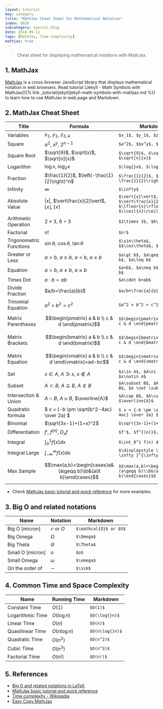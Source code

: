 ```yaml
---
layout: tutorial
key: category
title: "MathJax Cheat Sheet for Mathematical Notation"
index: 8020
subcategory: special-blog
date: 2018-09-11
tags: [MathJax, Time Complexity]
mathjax: true
---
```


> Cheat sheet for displaying mathematical notations with MathJax.

## 1. MathJax
[MathJax](https://www.mathjax.org/) is a cross-browser JavaScript library that displays mathematical notation in web browsers.
Read tutorial [Jekyll - Math Symbols with MathJax]({% link _tutorial/jekyll/jekyll-math-symbols-with-mathjax.md %}) to learn how to use MathJax in web page and Markdown.

## 2. MathJax Cheat Sheet

Title                   | Formula                 | Markdown
------------------------|-------------------------|--------------------------------------
Variables               | $x_1$, $y_1$, $z_{3,4}$ | `$x_1$, $y_1$, $z_{3,4}$`
Square                  | $a^2$, $x^y$, $2^{n-1}$ | `$a^2$, $$x^y$, $2^{n-1}$`
Square Root             | $\sqrt{9}$, $\sqrt{x}$, $\sqrt[n]{x}$ | `$\sqrt{9}$, $\sqrt{x}$, $\sqrt[n]{x}$`
Logarithm               | $\log{}x$, $\log_{2}x$  | `$\log{}x$, $\log_{2}x$`
Fraction                | $\frac{1}{2}$, $\left(-\frac{1}{2}\right)^n$ | `$\frac{1}{2}$, $\left(-\frac{1}{2}\right)^n$`
Infinity                | $\infty$                | `$\infty$`
Absolute Value          | $\vert{x}\vert$, $\vert\frac{x}{2}\vert$, $\lfloor{x}\rfloor$, $\lceil{x}\rceil$ | `$\vert{x}\vert$, $\vert\frac{x}{2}\vert$, $\lfloor{x}\rfloor$, $\lceil{x}\rceil$`
Arithmetic Operation    | $2\times 3$, $6\div 3$  | `$2\times 3$, $6\div 3$`
Factorial               | $n!$                    | `$n!$`
Trigonometric Functions | $\sin\theta$, $\cos\theta$, $\tan\theta$ | `$\sin\theta$, $$\cos\theta$, $\tan\theta$`
Greater or Less         | $a\gt b$, $a\geq b$, $a\lt b$, $a\leq b$ | `$a\gt b$, $a\geq b$, $a\lt b$, $a\leq b$`
Equation                | $a=b$, $a\neq b$, $a\approx b$ | `$a=b$, $a\neq b$, $a\approx b$ `
Times Dot               | $a\cdot b=ab$           | `$a\cdot b=ab$`
Divide Fraction         | $a/b=\frac{a}{b}$       | `$a/b=\frac{a}{b}$`  
Trinomial Equation      | $a^2 + b^2 = c^2$       | `$a^2 + b^2 = c^2$`
Matrix Parentheses      | $$\begin{pmatrix} a & b \\ c & d \end{pmatrix}$$ | `$$\begin{pmatrix} a & b \\ c & d \end{pmatrix}$$`
Matrix Brackets         | $$\begin{bmatrix} a & b \\ c & d \end{bmatrix}$$ | `$$\begin{bmatrix} a & b \\ c & d \end{bmatrix}$$`
Matrix Equation         | $$\begin{vmatrix} a & b \\ c & d \end{vmatrix}=ad-bc$$ | `$$\begin{vmatrix} a & b \\ c & d \end{vmatrix}=ad-bc$$`
Set                     | $x\in A$, $A\ni x$, $x\notin A$ | `$x\in A$, $A\ni x$, $x\notin A$`
Subset                  | $A\subset B$, $A\subseteq B$, $A \not \subset B$ | `$A\subset B$, $A\subseteq B$, $A \not \subset B$`
Intersection & Union    | $A\cap B$, $A\cup B$, $\overline{A}$ | `$A\cap B$, $A\cup B$, $\overline{A}$`
Quadratic formula       | $ x = {-b \pm \sqrt{b^2-4ac} \over 2a} $  | `$ x = {-b \pm \sqrt{b^2-4ac} \over 2a} $`
Binomial                | $\sqrt{3x-1}+(1+x)^2$  | `$\sqrt{3x-1}+(1+x)^2$`
Differentiation         | $f'$, $f^{(n)}$, $D_x f$ | `$f'$, $f^{(n)}$, $D_x f$`
Integral                | $\int_0^1 f(x) dx$      | `$\int_0^1 f(x) dx$`  
Integral Large          | $\displaystyle \int_{-\infty }^{\infty}f(x)dx$ | `$\displaystyle \int_{-\infty }^{\infty}f(x)dx$`
Max Sample              | $$\max(a,b)=\begin{cases}a&(a\geqq b)\\b&(a\lt b)\end{cases}$$ | `$$\max(a,b)=\begin{cases}a&(a\geqq b)\\b&(a\lt b)\end{cases}$$`

* Check [MathJax basic tutorial and quick reference](https://math.meta.stackexchange.com/questions/5020/mathjax-basic-tutorial-and-quick-reference) for more examples.

## 3. Big O and related notations

Name             | Notation             | Markdown
-----------------|----------------------|-------------------------
Big O [micron]   | $\mathcal{O}$ or $O$ | `$\mathcal{O}$ or $O$`
Big Omega        | $\Omega$             | `$\Omega$`
Big Theta        | $\Theta$             | `$\Theta$`
Small O [micron] | $o$                  | `$o$`
Small Omega      | $\omega$             | `$\omega$`
On the order of  | $\sim$               | `$\sim$`  

## 4. Common Time and Space Complexity

Name             | Running Time  | Markdown
-----------------|---------------|--------------------
Constant Time    | $O(1)$        | `$O(1)$`
Logarithmic Time | $O(\log{}n)$  | `$O(\log{}n)$`
Linear Time      | $O(n)$        | `$O(n)$`
Quasilinear Time | $O(n\log{}n)$ | `$O(n\log{}n)$`
Quadratic Time   | $O(n^2)$      | `$O(n^2)$`
Cubic Time       | $O(n^3)$      | `$O(n^3)$`
Factorial Time   | $O(n!)$       | `$O(n!)$`

## 5. References
* [Big O and related notations in LaTeX](https://texblog.org/2014/06/24/big-o-and-related-notations-in-latex/)
* [MathJax basic tutorial and quick reference](https://math.meta.stackexchange.com/questions/5020/mathjax-basic-tutorial-and-quick-reference)
* [Time complexity - Wikipedia](https://en.wikipedia.org/wiki/Time_complexity)
* [Easy Copy MathJax](http://easy-copy-mathjax.xxxx7.com)
